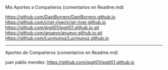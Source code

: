 Mis Aportes a Compañeros (comentarios en Readme.md)

https://github.com/DaniBorrero/DaniBorrero.github.io <br>
https://github.com/crist-river/crist-river.github.io <br>
https://github.com/jpgit01/jpgit01.github.io.git <br>
https://github.com/anuevo/anuevo.github.io.git <br>
https://github.com/Lucmunoz/Lucmunoz.github.io <br>

---

Aportes de Compañeros (comentarios en Readme.md)

juan pablo mendez: https://github.com/jpgit01/jpgit01.github.io
